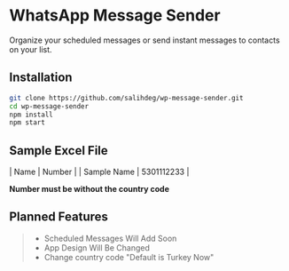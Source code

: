 # WhatsApp Message Sender

Organize your scheduled messages or send instant messages to contacts on your list.

## Installation

```sh
git clone https://github.com/salihdeg/wp-message-sender.git
cd wp-message-sender
npm install
npm start
```
## Sample Excel File

| Name      | Number |
| Sample Name      | 5301112233       |

**Number must be without the country code**

## Planned Features
> - Scheduled Messages Will Add Soon
> - App Design Will Be Changed
> - Change country code "Default is Turkey Now"